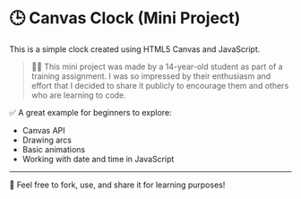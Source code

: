 # 🕒 Canvas Clock (Mini Project)

This is a simple clock created using HTML5 Canvas and JavaScript.

> 🧑‍🎓 This mini project was made by a 14-year-old student as part of a training assignment. I was so impressed by their enthusiasm and effort that I decided to share it publicly to encourage them and others who are learning to code.

✅ A great example for beginners to explore:
- Canvas API
- Drawing arcs
- Basic animations
- Working with date and time in JavaScript

---

🧠 Feel free to fork, use, and share it for learning purposes!
